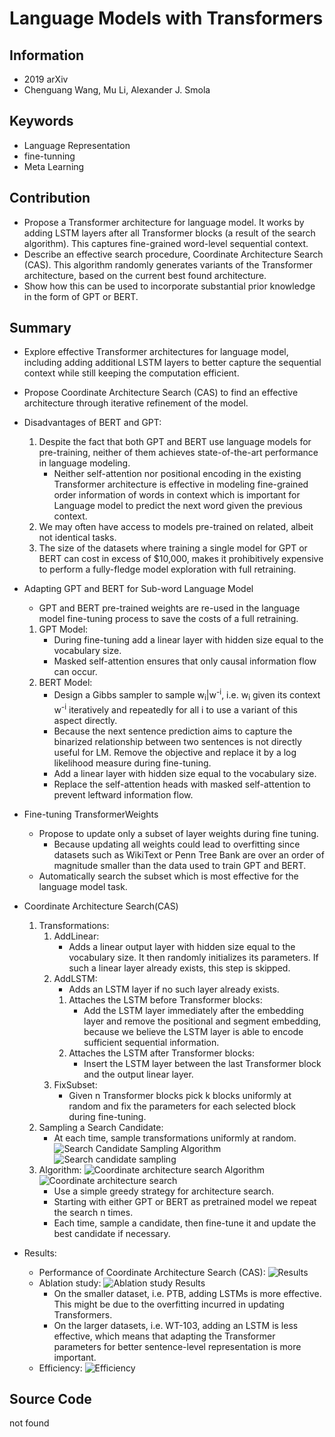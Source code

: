 # Language Models with Transformers
## Information
- 2019 arXiv
- Chenguang Wang, Mu Li, Alexander J. Smola

## Keywords
- Language Representation
- fine-tunning
- Meta Learning


## Contribution
- Propose a Transformer architecture for language model. It works by adding LSTM layers after all Transformer blocks (a result of the search algorithm). This captures fine-grained word-level sequential context.
- Describe an effective search procedure, Coordinate Architecture Search (CAS). This algorithm randomly generates variants of the Transformer architecture, based on the current best found architecture.
- Show how this can be used to incorporate substantial prior knowledge in the form of GPT or BERT.

## Summary
- Explore effective Transformer architectures for language model, including adding additional LSTM layers to better capture the sequential context while still keeping the computation efficient.
- Propose Coordinate Architecture Search (CAS) to find an effective architecture through iterative refinement of the model.

- Disadvantages of BERT and GPT:
	1. Despite the fact that both GPT and BERT use language models for pre-training, neither of them achieves state-of-the-art performance in language modeling. 
		- Neither self-attention nor positional encoding in the existing Transformer architecture is effective in modeling fine-grained order information of words in context which is important for Language model to predict the next word given the previous context.
	2. We may often have access to models pre-trained on related, albeit not identical tasks.
	3. The size of the datasets where training a single model for GPT or BERT can cost in excess of $10,000, makes it prohibitively expensive to perform a fully-fledge model exploration with full retraining.

- Adapting GPT and BERT for Sub-word Language Model
	- GPT and BERT pre-trained weights are re-used in the language model fine-tuning process to save the costs of a full retraining.
	1. GPT Model:
		- During fine-tuning add a linear layer with hidden size equal to the vocabulary size.
		- Masked self-attention ensures that only causal information flow can occur.
	2. BERT Model:
		- Design a Gibbs sampler to sample w<sub>i</sub>|w<sup>-i</sup>, i.e. w<sub>i</sub> given its context w<sup>-i</sup> iteratively and repeatedly for all i to use a variant of this aspect directly.
		- Because the next sentence prediction aims to capture the binarized relationship between two sentences is not directly useful for LM. Remove the objective and replace it by a log likelihood measure during fine-tuning.
		- Add a linear layer with hidden size equal to the vocabulary size.
		- Replace the self-attention heads with masked self-attention to prevent leftward information flow.

- Fine-tuning TransformerWeights
	- Propose to update only a subset of layer weights during fine tuning.
		- Because updating all weights could lead to overfitting since datasets such as WikiText or Penn Tree Bank are over an order of magnitude smaller than the data used to train GPT and BERT.
	- Automatically search the subset which is most effective for the language model task.

- Coordinate Architecture Search(CAS)
	1. Transformations:
		1. AddLinear:
			- Adds a linear output layer with hidden size equal to the vocabulary size. It then randomly initializes its parameters. If such a linear layer already exists, this step is skipped.
		2. AddLSTM:
			- Adds an LSTM layer if no such layer already exists.
			1. Attaches the LSTM before Transformer blocks:
				- Add the LSTM layer immediately after the embedding layer and remove the positional and segment embedding, because we believe the LSTM layer is able to encode sufficient sequential information.
			2. Attaches the LSTM after Transformer blocks:
				- Insert the LSTM layer between the last Transformer block and the output linear layer.
		3. FixSubset:
			- Given n Transformer blocks pick k blocks uniformly at random and fix the parameters for each selected block during fine-tuning.
	2. Sampling a Search Candidate:
		- At each time, sample transformations uniformly at random.
			![Search Candidate Sampling Algorithm](pic/Language_Models_with_Transformers_fig1.PNG)
			![Search candidate sampling](pic/Language_Models_with_Transformers_fig2.PNG)
	3. Algorithm:
		![Coordinate architecture search Algorithm](pic/Language_Models_with_Transformers_fig4.PNG)
		![Coordinate architecture search](pic/Language_Models_with_Transformers_fig3.PNG)
		- Use a simple greedy strategy for architecture search.
		- Starting with either GPT or BERT as pretrained model we repeat the search n times.
		- Each time, sample a candidate, then fine-tune it and update the best candidate if necessary.

- Results:
	- Performance of Coordinate Architecture Search (CAS):
		![Results](pic/Language_Models_with_Transformers_fig5.PNG)
	- Ablation study:
		![Ablation study Results](pic/Language_Models_with_Transformers_fig6.PNG)
		- On the smaller dataset, i.e. PTB, adding LSTMs is more effective. This might be due to the overfitting incurred in updating Transformers.
		- On the larger datasets, i.e. WT-103, adding an LSTM is less effective, which means that adapting the Transformer parameters for better sentence-level representation is more important.
	- Efficiency:
		![Efficiency](pic/Language_Models_with_Transformers_fig7.PNG)


## Source Code
not found